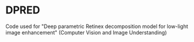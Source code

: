 # DPRED
Code used for "Deep parametric Retinex decomposition model for low-light image enhancement" (Computer Vision and Image Understanding)
